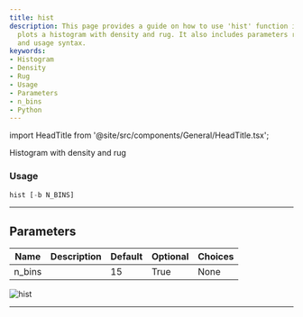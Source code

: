 ```yaml
---
title: hist
description: This page provides a guide on how to use 'hist' function in Python which
  plots a histogram with density and rug. It also includes parameters related information
  and usage syntax.
keywords:
- Histogram
- Density
- Rug
- Usage
- Parameters
- n_bins
- Python
---
```


import HeadTitle from '@site/src/components/General/HeadTitle.tsx';

<HeadTitle title="hist - Qa - Stocks - Reference | OpenBB Terminal Docs" />

Histogram with density and rug

### Usage

```python
hist [-b N_BINS]
```

---

## Parameters

| Name | Description | Default | Optional | Choices |
| ---- | ----------- | ------- | -------- | ------- |
| n_bins |  | 15 | True | None |

![hist](https://user-images.githubusercontent.com/46355364/154306947-aaba936a-ac07-40e2-a5a6-bf1fab460cd0.png)

---

